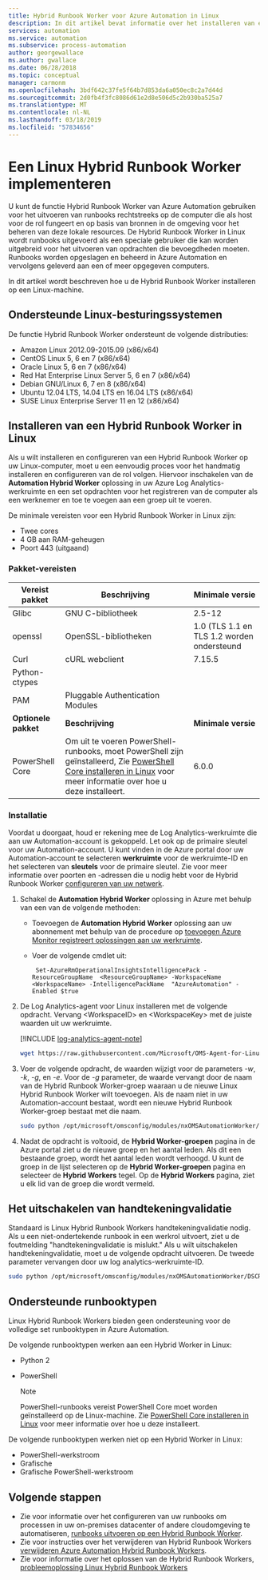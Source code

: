 ```yaml
---
title: Hybrid Runbook Worker voor Azure Automation in Linux
description: In dit artikel bevat informatie over het installeren van een Azure Automation Hybrid Runbook Worker, zodat u runbooks op basis van Linux-computers in uw lokale datacenter of cloudomgeving uitvoeren kunt.
services: automation
ms.service: automation
ms.subservice: process-automation
author: georgewallace
ms.author: gwallace
ms.date: 06/28/2018
ms.topic: conceptual
manager: carmonm
ms.openlocfilehash: 3bdf642c37fe5f64b7d853da6a050ec8c2a7d44d
ms.sourcegitcommit: 2d0fb4f3fc8086d61e2d8e506d5c2b930ba525a7
ms.translationtype: MT
ms.contentlocale: nl-NL
ms.lasthandoff: 03/18/2019
ms.locfileid: "57834656"
---
```

# <a name="deploy-a-linux-hybrid-runbook-worker"></a>Een Linux Hybrid Runbook Worker implementeren

U kunt de functie Hybrid Runbook Worker van Azure Automation gebruiken voor het uitvoeren van runbooks rechtstreeks op de computer die als host voor de rol fungeert en op basis van bronnen in de omgeving voor het beheren van deze lokale resources. De Hybrid Runbook Worker in Linux wordt runbooks uitgevoerd als een speciale gebruiker die kan worden uitgebreid voor het uitvoeren van opdrachten die bevoegdheden moeten. Runbooks worden opgeslagen en beheerd in Azure Automation en vervolgens geleverd aan een of meer opgegeven computers.

In dit artikel wordt beschreven hoe u de Hybrid Runbook Worker installeren op een Linux-machine.

## <a name="supported-linux-operating-systems"></a>Ondersteunde Linux-besturingssystemen

De functie Hybrid Runbook Worker ondersteunt de volgende distributies:

* Amazon Linux 2012.09-2015.09 (x86/x64)
* CentOS Linux 5, 6 en 7 (x86/x64)
* Oracle Linux 5, 6 en 7 (x86/x64)
* Red Hat Enterprise Linux Server 5, 6 en 7 (x86/x64)
* Debian GNU/Linux 6, 7 en 8 (x86/x64)
* Ubuntu 12.04 LTS, 14.04 LTS en 16.04 LTS (x86/x64)
* SUSE Linux Enterprise Server 11 en 12 (x86/x64)

## <a name="installing-a-linux-hybrid-runbook-worker"></a>Installeren van een Hybrid Runbook Worker in Linux

Als u wilt installeren en configureren van een Hybrid Runbook Worker op uw Linux-computer, moet u een eenvoudig proces voor het handmatig installeren en configureren van de rol volgen. Hiervoor inschakelen van de **Automation Hybrid Worker** oplossing in uw Azure Log Analytics-werkruimte en een set opdrachten voor het registreren van de computer als een werknemer en toe te voegen aan een groep uit te voeren.

De minimale vereisten voor een Hybrid Runbook Worker in Linux zijn:

* Twee cores
* 4 GB aan RAM-geheugen
* Poort 443 (uitgaand)

### <a name="package-requirements"></a>Pakket-vereisten

| **Vereist pakket** | **Beschrijving** | **Minimale versie**|
|--------------------- | --------------------- | -------------------|
|Glibc |GNU C-bibliotheek| 2.5-12 |
|openssl| OpenSSL-bibliotheken | 1.0 (TLS 1.1 en TLS 1.2 worden ondersteund|
|Curl | cURL webclient | 7.15.5|
|Python-ctypes | |
|PAM | Pluggable Authentication Modules|
| **Optionele pakket** | **Beschrijving** | **Minimale versie**|
| PowerShell Core | Om uit te voeren PowerShell-runbooks, moet PowerShell zijn geïnstalleerd, Zie [PowerShell Core installeren in Linux](/powershell/scripting/setup/installing-powershell-core-on-linux) voor meer informatie over hoe u deze installeert.  | 6.0.0 |

### <a name="installation"></a>Installatie

Voordat u doorgaat, houd er rekening mee de Log Analytics-werkruimte die aan uw Automation-account is gekoppeld. Let ook op de primaire sleutel voor uw Automation-account. U kunt vinden in de Azure portal door uw Automation-account te selecteren **werkruimte** voor de werkruimte-ID en het selecteren van **sleutels** voor de primaire sleutel. Zie voor meer informatie over poorten en -adressen die u nodig hebt voor de Hybrid Runbook Worker [configureren van uw netwerk](automation-hybrid-runbook-worker.md#network-planning).

1. Schakel de **Automation Hybrid Worker** oplossing in Azure met behulp van een van de volgende methoden:

   * Toevoegen de **Automation Hybrid Worker** oplossing aan uw abonnement met behulp van de procedure op [toevoegen Azure Monitor registreert oplossingen aan uw werkruimte](../log-analytics/log-analytics-add-solutions.md).
   * Voer de volgende cmdlet uit:

        ```azurepowershell-interactive
         Set-AzureRmOperationalInsightsIntelligencePack -ResourceGroupName  <ResourceGroupName> -WorkspaceName <WorkspaceName> -IntelligencePackName  "AzureAutomation" -Enabled $true
        ```

1. De Log Analytics-agent voor Linux installeren met de volgende opdracht. Vervang \<WorkspaceID\> en \<WorkspaceKey\> met de juiste waarden uit uw werkruimte.

   [!INCLUDE [log-analytics-agent-note](../../includes/log-analytics-agent-note.md)] 

   ```bash
   wget https://raw.githubusercontent.com/Microsoft/OMS-Agent-for-Linux/master/installer/scripts/onboard_agent.sh && sh onboard_agent.sh -w <WorkspaceID> -s <WorkspaceKey>
   ```

1. Voer de volgende opdracht, de waarden wijzigt voor de parameters *-w*, *-k*, *-g*, en *-e*. Voor de *-g* parameter, de waarde vervangt door de naam van de Hybrid Runbook Worker-groep waaraan u de nieuwe Linux Hybrid Runbook Worker wilt toevoegen. Als de naam niet in uw Automation-account bestaat, wordt een nieuwe Hybrid Runbook Worker-groep bestaat met die naam.

   ```bash
   sudo python /opt/microsoft/omsconfig/modules/nxOMSAutomationWorker/DSCResources/MSFT_nxOMSAutomationWorkerResource/automationworker/scripts/onboarding.py --register -w <LogAnalyticsworkspaceId> -k <AutomationSharedKey> -g <hybridgroupname> -e <automationendpoint>
   ```

1. Nadat de opdracht is voltooid, de **Hybrid Worker-groepen** pagina in de Azure portal ziet u de nieuwe groep en het aantal leden. Als dit een bestaande groep, wordt het aantal leden wordt verhoogd. U kunt de groep in de lijst selecteren op de **Hybrid Worker-groepen** pagina en selecteer de **Hybrid Workers** tegel. Op de **Hybrid Workers** pagina, ziet u elk lid van de groep die wordt vermeld.

## <a name="turning-off-signature-validation"></a>Het uitschakelen van handtekeningvalidatie

Standaard is Linux Hybrid Runbook Workers handtekeningvalidatie nodig. Als u een niet-ondertekende runbook in een werkrol uitvoert, ziet u de foutmelding "handtekeningvalidatie is mislukt." Als u wilt uitschakelen handtekeningvalidatie, moet u de volgende opdracht uitvoeren. De tweede parameter vervangen door uw log analytics-werkruimte-ID.

 ```bash
 sudo python /opt/microsoft/omsconfig/modules/nxOMSAutomationWorker/DSCResources/MSFT_nxOMSAutomationWorkerResource/automationworker/scripts/require_runbook_signature.py --false <LogAnalyticsworkspaceId>
 ```

## <a name="supported-runbook-types"></a>Ondersteunde runbooktypen

Linux Hybrid Runbook Workers bieden geen ondersteuning voor de volledige set runbooktypen in Azure Automation.

De volgende runbooktypen werken aan een Hybrid Worker in Linux:

* Python 2
* PowerShell

  > [!NOTE]
  > PowerShell-runbooks vereist PowerShell Core moet worden geïnstalleerd op de Linux-machine. Zie [PowerShell Core installeren in Linux](/powershell/scripting/setup/installing-powershell-core-on-linux) voor meer informatie over hoe u deze installeert.

De volgende runbooktypen werken niet op een Hybrid Worker in Linux:

* PowerShell-werkstroom
* Grafische
* Grafische PowerShell-werkstroom

## <a name="next-steps"></a>Volgende stappen

* Zie voor informatie over het configureren van uw runbooks om processen in uw on-premises datacenter of andere cloudomgeving te automatiseren, [runbooks uitvoeren op een Hybrid Runbook Worker](automation-hrw-run-runbooks.md).
* Zie voor instructies over het verwijderen van Hybrid Runbook Workers [verwijderen Azure Automation Hybrid Runbook Workers](automation-hybrid-runbook-worker.md#remove-a-hybrid-runbook-worker).
* Zie voor informatie over het oplossen van de Hybrid Runbook Workers, [probleemoplossing Linux Hybrid Runbook Workers](troubleshoot/hybrid-runbook-worker.md#linux)